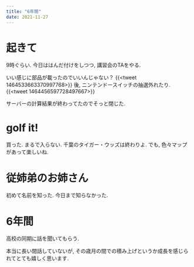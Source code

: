 ```yaml
---
title: "6年間"
date: 2021-11-27
---
```


# 起きて
9時ぐらい. 今日ははんだ付けをしつつ, 講習会のTAをやる.

いい感じに部品が載ったのでいいんじゃない？
{{<tweet 1464533663370997768>}}
後, ニンテンドースイッチの抽選外れたり.
{{<tweet 1464456597728497667>}}

サーバーの計算結果が終わってたのでそっと閉じた.

# golf it!
買った. まるで入らない. 千葉のタイガー・ウッズは終わりよ. でも, 色々マップがあって楽しいね.

# 従姉弟のお姉さん
初めて名前を知った. 今日まで知らなかった.
# 6年間
高校の同期に話を聞いてもらう.

本当に長い間話していないが, その歳月の間での積み上げというか成長を感じられてとても嬉しく思います.

